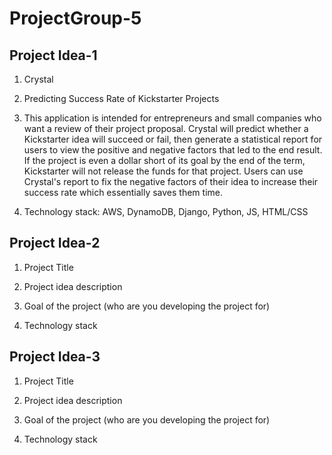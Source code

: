 # ProjectGroup-5

## Project Idea-1

1. Crystal 

2. Predicting Success Rate of Kickstarter Projects

3. This application is intended for entrepreneurs and small companies who want a review of their project proposal. Crystal will predict whether a Kickstarter idea will succeed or fail, then generate a statistical report for users to view the positive and negative factors that led to the end result. If the project is even a dollar short of its goal by the end of the term, Kickstarter will not release the funds for that project. Users can use Crystal's report to fix the negative factors of their idea to increase their success rate which essentially saves them time. 

4. Technology stack: AWS, DynamoDB, Django, Python, JS, HTML/CSS


## Project Idea-2

1. Project Title

2. Project idea description

3. Goal of the project (who are you developing the project for)

4. Technology stack


## Project Idea-3

1. Project Title

2. Project idea description

3. Goal of the project (who are you developing the project for)

4. Technology stack
